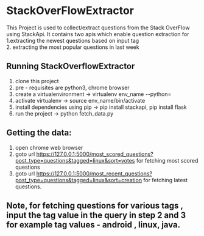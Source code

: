 # StackOverFlowExtractor

This Project is used to collect/extract questions from the Stack OverFlow using StackApi. It contains two apis
which enable question extraction for 
  <br>1.extracting the newest questions based on input tag </br>
  2. extracting the most popular questions in last week
  
  ## Running StackOverflowExtractor
  1. clone this project
  2. pre - requisites are python3, chrome browser
  3. create a virtualenvironment -> virtualenv env_name --python=<path to python3> 
  4. activate virtualenv -> source env_name/bin/activate 
  5. install dependencies using pip ->  pip install stackapi, pip install flask
  6. run the project -> python fetch_data.py
  
  ## Getting the data:
  1. open chrome web browser
  2. goto url https://127.0.0.1:5000/most_scored_questions?post_type=questions&tagged=linux&sort=votes for fetching most scored questions
  3. goto url https://127.0.0.1:5000/most_recent_questions?post_type=questions&tagged=linux&sort=creation for fetching latest questions.
  
  ## Note, for fetching questions for various tags , input the tag value in the query in step 2 and 3 for example tag values - android , linux, java.
  


  
